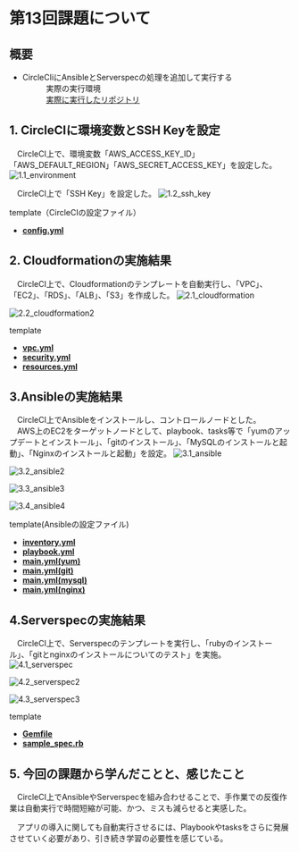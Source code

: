 # 第13回課題について

## 概要

* CircleCIiにAnsibleとServerspecの処理を追加して実行する  
&emsp;&emsp;&emsp;実際の実行環境  
&emsp;&emsp;&emsp;[実際に実行したリポジトリ](https://github.com/kubota-tk/circleci-raisetech13)  


## 1. CircleCIに環境変数とSSH Keyを設定  
&emsp;CircleCI上で、環境変数「AWS_ACCESS_KEY_ID」「AWS_DEFAULT_REGION」「AWS_SECRET_ACCESS_KEY」を設定した。
![1.1_environment](images13/1.1_environment.png)  

&emsp;CircleCI上で「SSH Key」を設定した。
![1.2_ssh_key](images13/1.2_ssh_key.png)  

template（CircleCIの設定ファイル）
 - [**config.yml**](/template13/circleci/config.yml)  


## 2. Cloudformationの実施結果  
&emsp;CircleCI上で、Cloudformationのテンプレートを自動実行し、「VPC」、「EC2」、「RDS」、「ALB」、「S3」を作成した。
![2.1_cloudformation](images13/2.1_cloudformation.png)  

![2.2_cloudformation2](images13/2.2_cloudformation2.png)  


template  
 - [**vpc.yml**](/template13/cloudformation/vpc.yml)  
 - [**security.yml**](/template13/cloudformation/security.yml)  
 - [**resources.yml**](/template13/cloudformation/resources.yml)  



## 3.Ansibleの実施結果  
&emsp;CircleCI上でAnsibleをインストールし、コントロールノードとした。  
&emsp;AWS上のEC2をターゲットノードとして、playbook、tasks等で「yumのアップデートとインストール」、「gitのインストール」、「MySQLのインストールと起動」、「Nginxのインストールと起動」を設定。
![3.1_ansible](images13/3.1_ansible.png)  

![3.2_ansible2](images13/3.2_ansible2.png)  

![3.3_ansible3](images13/3.3_ansible3.png)  

![3.4_ansible4](images13/3.4_ansible4.png)   


template(Ansibleの設定ファイル)
 - [**inventory.yml**](/template13/ansible/inventory.yml)  
 - [**playbook.yml**](/template13/ansible/playbook.yml)  
 - [**main.yml(yum)**](/template13/ansible/yum/tasks/main.yml)  
 - [**main.yml(git)**](/template13/asible/git/tasks/main.yml)  
 - [**main.yml(mysql)**](/template13/ansible/mysql/tasks/main.yml)  
 - [**main.yml(nginx)**](/template13/ansible/nginx/tasks/main.yml)  



## 4.Serverspecの実施結果  
&emsp;CircleCI上で、Serverspecのテンプレートを実行し、「rubyのインストール」、「gitとnginxのインストールについてのテスト」を実施。
![4.1_serverspec](images13/4.1_serverspec.png)  

![4.2_serverspec2](images13/4.2_serverspec2.png)  

![4.3_serverspec3](images13/4.3_serverspec3.png)  


template
 - [**Gemfile**](/template13/serverspec/Gemfile)  
 - [**sample_spec.rb**](/template13/serverspec/54.64.64.240/sample_spec.rb)



## 5. 今回の課題から学んだことと、感じたこと
&emsp;CircleCI上でAnsibleやServerspecを組み合わせることで、手作業での反復作業は自動実行で時間短縮が可能、かつ、ミスも減らせると実感した。  

&emsp;アプリの導入に関しても自動実行させるには、Playbookやtasksをさらに発展させていく必要があり、引き続き学習の必要性を感じている。


